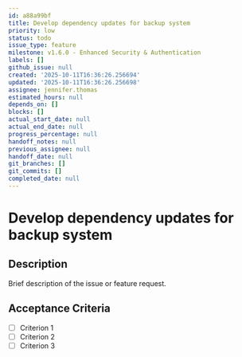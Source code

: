 ```yaml
---
id: a88a99bf
title: Develop dependency updates for backup system
priority: low
status: todo
issue_type: feature
milestone: v1.6.0 - Enhanced Security & Authentication
labels: []
github_issue: null
created: '2025-10-11T16:36:26.256694'
updated: '2025-10-11T16:36:26.256698'
assignee: jennifer.thomas
estimated_hours: null
depends_on: []
blocks: []
actual_start_date: null
actual_end_date: null
progress_percentage: null
handoff_notes: null
previous_assignee: null
handoff_date: null
git_branches: []
git_commits: []
completed_date: null
---
```


# Develop dependency updates for backup system

## Description

Brief description of the issue or feature request.

## Acceptance Criteria

- [ ] Criterion 1
- [ ] Criterion 2
- [ ] Criterion 3
